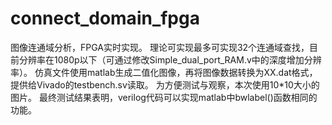 # connect_domain_fpga
图像连通域分析，FPGA实时实现。
理论可实现最多可实现32个连通域查找，目前分辨率在1080p以下（可通过修改Simple_dual_port_RAM.v中的深度增加分辨率）。
仿真文件使用matlab生成二值化图像，再将图像数据转换为XX.dat格式，提供给Vivado的testbench.sv读取。
为方便测试与观察，本次使用10*10大小的图片。
最终测试结果表明，verilog代码可以实现matlab中bwlabel()函数相同的功能。

